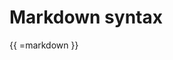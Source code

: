 <!-- ======================================================================
--- Search engine
title:          Markdown syntax
keywords:       markdown, syntax
description:    Markdown syntax in md-site-engine.
--- Menu system
order:          40
text:           Markdown syntax
hidden:         false
umbel:          false
--- Page properties
id:             
document:       
layout:         layout-2-left
$-left:         #side-menu
--- Side menu
side-menu-root:     /documentation
side-menu-header:   Documentation
side-menu-top:      Introduction
side-menu-depth:    1
======================================================================= -->

# Markdown syntax

{{ =markdown }}
